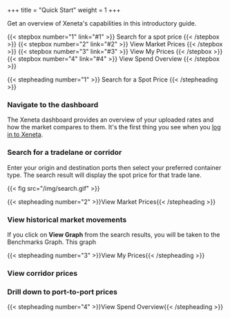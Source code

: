 +++
title = "Quick Start"
weight = 1
+++

Get an overview of Xeneta's capabilities in this introductory guide.

{{< stepbox number="1" link="#1" >}}
 Search for a spot price 
{{< /stepbox >}}
{{< stepbox number="2" link="#2" >}} View Market Prices {{< /stepbox >}}
{{< stepbox number="3" link="#3" >}} View My Prices {{< /stepbox >}}
{{< stepbox number="4" link="#4" >}} View Spend Overview {{< /stepbox >}}

{{< stepheading number="1" >}} Search for a Spot Price {{< /stepheading >}}

### Navigate to the dashboard

The Xeneta dashboard provides an overview of your uploaded rates and how the market compares to them. It's the first thing you see when you [log in to 
Xeneta](http://app.xeneta.com).

### Search for a tradelane or corridor

Enter your origin and destination ports then select your preferred container type. The search result will display the spot price for that trade lane.

{{< fig src="/img/search.gif" >}}

{{< stepheading number="2" >}}View Market Prices{{< /stepheading >}}

### View historical market movements

If you click on **View Graph** from the search results, you will be taken to the Benchmarks Graph. This graph 

{{< stepheading number="3" >}}View My Prices{{< /stepheading >}}

### View corridor prices



### Drill down to port-to-port prices



{{< stepheading number="4" >}}View Spend Overview{{< /stepheading >}}



<!--

{{< fig src="/img/futures-1.png" text="Figure 3 — Freight rates with the contract horizon." >}}

{{< fig src="/futures-1.png" text="Figure 3 — Freight rates with the contract horizon." >}}

-->